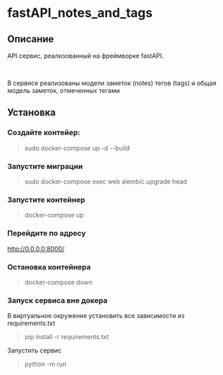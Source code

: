 # fastAPI_notes_and_tags

<h2>Описание</h2>

<p>API сервис, реализованный на фреймворке fastAPI.</p>
<br>
<p>В сервисе реализованы модели заметок (notes) тегов (tags) и общая модель заметок, отмеченных тегами</p>

<h2>Установка</h2>

<h3>Создайте контейер:</h3>

> sudo docker-compose up -d --build

<h3>Запустите миграции</h3>

> sudo docker-compose exec web alembic upgrade head

<h3>Запустите контейнер</h3>

> docker-compose up

<h3>Перейдите по адресу</h3>

http://0.0.0.0:8000/

<h3>Остановка контейнера</h3>

> docker-compose down

<h3>Запуск сервиса вне докера</h3>
<p>В виртуальное окружение установить все зависимости из requirements.txt</p>

> pip install -r requirements.txt

<p>Запустить сервис</p>

> python -m run

